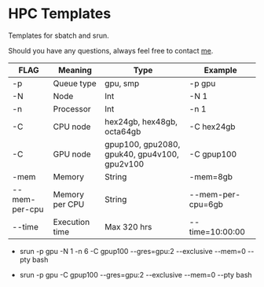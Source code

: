 # HPC Templates

Templates for sbatch and srun.

Should you have any questions, always feel free to contact [me](mxh1029@case.edu).

| FLAG          | Meaning        | Type                                         | Example           |
| ------------- | -------------- | -------------------------------------------- | ----------------- |
| -p            | Queue type     | gpu, smp                                     | -p gpu            |
| -N            | Node           | Int                                          | -N 1              |
| -n            | Processor      | Int                                          | -n 1              |
| -C            | CPU node       | hex24gb, hex48gb, octa64gb                   | -C hex24gb        |
| -C            | GPU node       | gpup100, gpu2080, gpuk40, gpu4v100, gpu2v100 | -C gpup100        |
| -mem          | Memory         | String                                       | -mem=8gb          |
| --mem-per-cpu | Memory per CPU | String                                       | --mem-per-cpu=6gb |
| --time        | Execution time | Max 320 hrs                                  | --time=10:00:00   |

<!-- | \* | \* | \* | \* | \* | \* | -->

* srun -p gpu -N 1 -n 6 -C gpup100 --gres=gpu:2 --exclusive --mem=0 --pty bash

* srun -p gpu -C gpup100 --gres=gpu:2 --exclusive --mem=0 --pty bash
